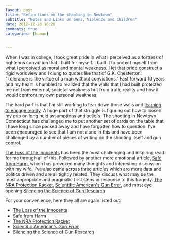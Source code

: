 ```yaml
---
layout: post
title: "Reflections on the shooting in Newtown"
subtitle: "Notes and Links on Guns, Violence and Children"
date: 2012-12-28 16:26
comments: true
categories: [human]


---
```

When I was in college, I took great pride in what I perceived as a fortress of righteous conviction that I built for myself. I built it to protect myself from what I perceived as moral and mental weakness. I let that pride construct a rigid worldview and I clung to quotes like that of G.K. Chesterton: "Tolerance is the virtue of a man without convictions." Fast forward 10 years and my heart is humbled to realized that the walls that I had built protected me not from external, societal weakness but from truth, reality and how it would confront my own personal weakness.

The hard part is that I'm still working to tear down those walls and [learning to engage reality](http://mattmcman.us/2012/11/am-i-blinding-myself-to-reality/). A huge part of that struggle is figuring out how to loosen my grip on long held assumptions and beliefs. The shooting in Newtown Connecticut has challenged me to put another set of cards on the table that I have long since packed away and have forgotten how to question. I've been encouraged to see that I am not alone in this and have been challenged by a number of pieces of writing on the shooting itself and gun control.

[The Loss of the Innocents](http://www.nytimes.com/2012/12/16/opinion/sunday/loss-of-the-innocents.html) has been the most challenging and inspiring read for me through all of this. Followed by another more emotional article, [Safe from Harm](http://incisive.nu/2012/safe-from-harm/), which has provoked many thoughts and interesting discussion with my wife. I've also came across three articles which are more data and politics driven and are all tightly related. They discuss what may be the most appropriate and pragmatic first steps in response to this tragedy. [The NRA Protection Racket](http://www.nytimes.com/2012/12/20/opinion/the-nra-protection-racket.html), [Scientific American's Gun Error](http://election.princeton.edu/2012/12/22/scientific-americans-gun-error/), and most eye opening [Silencing the Science of Gun Research](http://jama.jamanetwork.com/article.aspx?articleid=1487470)

For your convenience, here they all are again listed out:

* [The Loss of the Innocents](http://www.nytimes.com/2012/12/16/opinion/sunday/loss-of-the-innocents.html)
* [Safe from Harm](http://incisive.nu/2012/safe-from-harm/)
* [The NRA Protection Racket](http://www.nytimes.com/2012/12/20/opinion/the-nra-protection-racket.html)
* [Scientific American's Gun Error](http://election.princeton.edu/2012/12/22/scientific-americans-gun-error/)
* [Silencing the Science of Gun Research](http://jama.jamanetwork.com/article.aspx?articleid=1487470)
